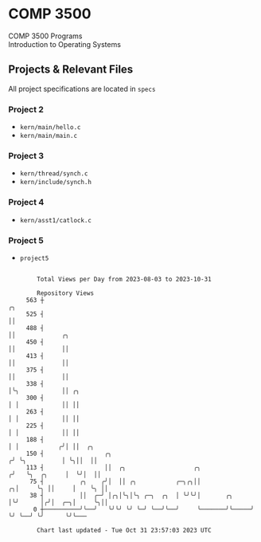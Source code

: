 # COMP 3500
COMP 3500 Programs  
Introduction to Operating Systems  
## Projects & Relevant Files
All project specifications are located in `specs`
### Project 2
- `kern/main/hello.c`
- `kern/main/main.c`
### Project 3
- `kern/thread/synch.c`
- `kern/include/synch.h`
### Project 4
- `kern/asst1/catlock.c`
### Project 5
- `project5`

```

        Total Views per Day from 2023-08-03 to 2023-10-31

        Repository Views
     563 ┼                                                              ╭╮
     525 ┤                                                              ││
     488 ┤                                                              ││             ╭╮
     450 ┤                                                              ││             ││
     413 ┤                                                              ││             ││
     375 ┤                                                              ││             ││
     338 ┤                                                              │╰╮            ││ ╭╮
     300 ┤                                                              │ │            ││ ││
     263 ┤                                                              │ │            ││ ││
     225 ┤                                                              │ │            ││ ││
     188 ┤                                                              │ │           ╭╯│ ││  ╭╮
     150 ┤                 ╭╮                                          ╭╯ ╰╮          │ ╰╮││  ││
     113 ┤                 ││  ╭╮                   ╭╮                ╭╯   ╰╮  ╭╮     │  ╰╯│  ││
      75 ┤          ╭╮    ╭╯│  ││ ╭╮           ╭─╮╭╮││              ╭╮│     ╰╮ ││     │    ╰╮ ││
      38 ┤          ││  ╭─╯ │╭╮│╰╮│╰╮ ╭─╮  ╭╮  │ ╰╯╰╯│       ╭╮     │╰╯      │╭╯│  ╭─╮│     ╰╮││
       0 ┼──────────╯╰──╯   ╰╯╰╯ ╰╯ ╰─╯ ╰──╯╰──╯     ╰───────╯╰─────╯        ╰╯ ╰──╯ ╰╯      ╰╯╰───

        Chart last updated - Tue Oct 31 23:57:03 2023 UTC
        
```
